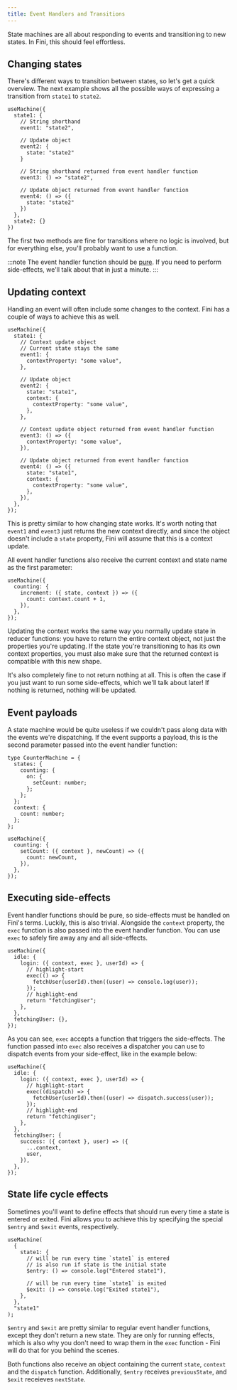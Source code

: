 ```yaml
---
title: Event Handlers and Transitions
---
```


State machines are all about responding to events and transitioning to new states. In Fini, this should feel effortless.

## Changing states

There's different ways to transition between states, so let's get a quick overview. The next example shows all the possible ways of expressing a transition from `state1` to `state2`.

```tsx
useMachine({
  state1: {
    // String shorthand
    event1: "state2",

    // Update object
    event2: {
      state: "state2"
    }

    // String shorthand returned from event handler function
    event3: () => "state2",

    // Update object returned from event handler function
    event4: () => ({
      state: "state2"
    })
  },
  state2: {}
})
```

The first two methods are fine for transitions where no logic is involved, but for everything else, you'll probably want to use a function.

:::note
The event handler function should be [pure](https://en.wikipedia.org/wiki/Pure_function). If you need to perform side-effects, we'll talk about that in just a minute.
:::

## Updating context

Handling an event will often include some changes to the context. Fini has a couple of ways to achieve this as well.

```tsx
useMachine({
  state1: {
    // Context update object
    // Current state stays the same
    event1: {
      contextProperty: "some value",
    },

    // Update object
    event2: {
      state: "state1",
      context: {
        contextProperty: "some value",
      },
    },

    // Context update object returned from event handler function
    event3: () => ({
      contextProperty: "some value",
    }),

    // Update object returned from event handler function
    event4: () => ({
      state: "state1",
      context: {
        contextProperty: "some value",
      },
    }),
  },
});
```

This is pretty similar to how changing state works. It's worth noting that `event1` and `event3` just returns the new context directly, and since the object doesn't include a `state` property, Fini will assume that this is a context update.

All event handler functions also receive the current context and state name as the first parameter:

```tsx
useMachine({
  counting: {
    increment: ({ state, context }) => ({
      count: context.count + 1,
    }),
  },
});
```

Updating the context works the same way you normally update state in reducer functions: you have to return the entire context object, not just the properties you're updating. If the state you're transitioning to has its own context properties, you must also make sure that the returned context is compatible with this new shape.

It's also completely fine to not return nothing at all. This is often the case if you just want to run some side-effects, which we'll talk about later! If nothing is returned, nothing will be updated.

## Event payloads

A state machine would be quite useless if we couldn't pass along data with the events we're dispatching. If the event supports a payload, this is the second parameter passed into the event handler function:

```tsx
type CounterMachine = {
  states: {
    counting: {
      on: {
        setCount: number;
      };
    };
  };
  context: {
    count: number;
  };
};

useMachine({
  counting: {
    setCount: ({ context }, newCount) => ({
      count: newCount,
    }),
  },
});
```

## Executing side-effects

Event handler functions should be pure, so side-effects must be handled on Fini's terms. Luckily, this is also trivial. Alongside the `context` property, the `exec` function is also passed into the event handler function. You can use `exec` to safely fire away any and all side-effects.

```tsx
useMachine({
  idle: {
    login: ({ context, exec }, userId) => {
      // highlight-start
      exec(() => {
        fetchUser(userId).then((user) => console.log(user));
      });
      // highlight-end
      return "fetchingUser";
    },
  },
  fetchingUser: {},
});
```

As you can see, `exec` accepts a function that triggers the side-effects. The function passed into `exec` also receives a dispatcher you can use to dispatch events from your side-effect, like in the example below:

```tsx
useMachine({
  idle: {
    login: ({ context, exec }, userId) => {
      // highlight-start
      exec((dispatch) => {
        fetchUser(userId).then((user) => dispatch.success(user));
      });
      // highlight-end
      return "fetchingUser";
    },
  },
  fetchingUser: {
    success: ({ context }, user) => ({
      ...context,
      user,
    }),
  },
});
```

## State life cycle effects

Sometimes you'll want to define effects that should run every time a state is entered or exited. Fini allows you to achieve this by specifying the special `$entry` and `$exit` events, respectively.

```tsx
useMachine(
  {
    state1: {
      // will be run every time `state1` is entered
      // is also run if state is the initial state
      $entry: () => console.log("Entered state1"),

      // will be run every time `state1` is exited
      $exit: () => console.log("Exited state1"),
    },
  },
  "state1"
);
```

`$entry` and `$exit` are pretty similar to regular event handler functions, except they don't return a new state. They are only for running effects, which is also why you don't need to wrap them in the `exec` function - Fini will do that for you behind the scenes.

Both functions also receive an object containing the current `state`, `context` and the `dispatch` function. Additionally, `$entry` receives `previousState`, and `$exit` receieves `nextState`.
